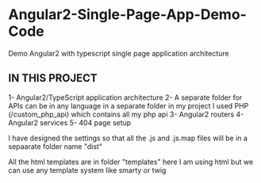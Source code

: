 # Angular2-Single-Page-App-Demo-Code
Demo Angular2 with typescript single page application architecture 

IN THIS PROJECT
----------------
1- Angular2/TypeScript application architecture
2- A separate folder for APIs can be in any language in a separate folder in my project I used PHP (/custom_php_api) which contains all my php api
3- Angular2 routers
4- Angular2 services
5- 404 page setup

I have designed the settings so that all the .js and .js.map files will be in a sepaarate folder name "dist"

All the html templates are in folder "templates" here I am using html but we can use any template system like smarty or twig


